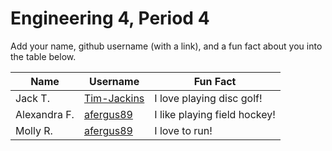 # Engineering 4, Period 4

Add your name, github username (with a link), and a fun fact about you into the table below.

Name | Username | Fun Fact
--- | --- | ---
Jack T. | [Tim-Jackins](https://github.com/Tim-Jackins) | I love playing disc golf!
Alexandra F. | [afergus89](https://github.com/afergus89) | I like playing field hockey!
Molly R. | [afergus89](https://github.com/afergus89) | I love to run!
